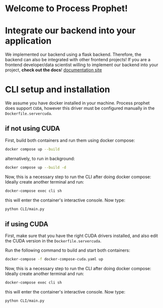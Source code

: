 # Welcome to Process Prophet!


# Integrate our backend into your application
We implemented our backend using a flask backend. Therefore, the backend can also be integrated with 
other frontend projects! If you are a frontend developer/data scientist willing to implement our backend
into your project, **check out the docs**!
[documentation site](https://benjaminoyarzun17.github.io/ProcessProphet-SPP/)


# CLI setup and installation
We assume you have docker installed in your machine. Process prophet does support `CUDA`, however this driver must
be configured manually in the `Dockerfile.servercuda`.

## if not using CUDA
First, build both containers and run them using docker compose:
```sh
docker compose up --build
```
alternatively, to run in background: 
```sh
docker compose up --build -d
```
Now, this is a necessary step to run the CLI after doing docker compose: Ideally create another terminal and run: 
```sh
docker-compose exec cli sh
```
this will enter the container's interactive console. Now type:
```sh
python CLI/main.py
```


## if using CUDA
First, make sure that you have the right CUDA drivers installed, and also edit the CUDA version in the `Dockerfile.servercuda`. 

Run the following command to build and start both containers:
```sh
docker-compose -f docker-compose-cuda.yaml up
```

Now, this is a necessary step to run the CLI after doing docker compose: Ideally create another terminal and run: 
```sh
docker-compose exec cli sh
```
this will enter the container's interactive console. Now type:
```sh
python CLI/main.py
```